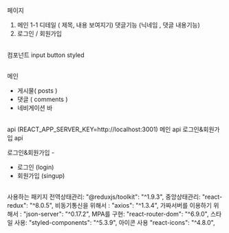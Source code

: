 ##
페이지
1. 메인
    1-1 디테일 ( 제목, 내용 보여지기)
        댓글기능 (닉네임 , 댓글 내용기능)
2. 로그인 / 회원가입

##
컴포넌트
input
button
styled

##
메인
- 게시물( posts ) 
- 댓글 ( comments )
- 네비게이션 바

##
api (REACT_APP_SERVER_KEY=http://localhost:3001)
메인 api
로그인&회원가입 api


로그인&회원가입 -
- 로그인 (login)
- 회원가입 (singup)


##
사용하는 패키지
전역상태관리: "@reduxjs/toolkit": "^1.9.3",
중앙상태관리: "react-redux": "^8.0.5",
비동기통신을 위해서 : "axios": "^1.3.4",
가짜서버를 이용하기 위해서 : "json-server": "^0.17.2",
MPA를 구현: "react-router-dom": "^6.9.0",
스타일 사용: "styled-components": "^5.3.9",
아이콘 사용  "react-icons": "^4.8.0",
